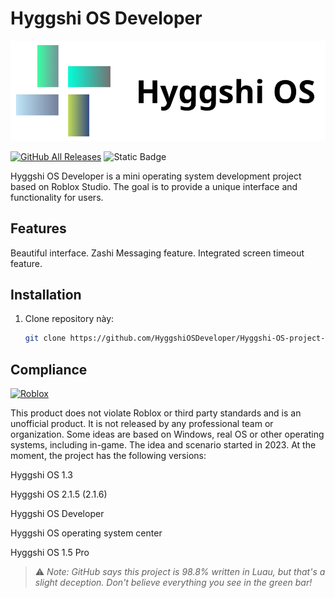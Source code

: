 # Hyggshi OS Developer

![Hyggshi OS](logo.png)

[![GitHub All Releases](https://img.shields.io/github/downloads/HyggshiOSDeveloper/Hyggshi-OS-project-center/total.svg)](https://github.com/HyggshiOSDeveloper/Hyggshi-OS-project-center/releases) ![Static Badge](https://img.shields.io/badge/build-new%20operating%20system-brightgreen)



Hyggshi OS Developer is a mini operating system development project based on Roblox Studio. The goal is to provide a unique interface and functionality for users.

## Features
Beautiful interface.
Zashi Messaging feature.
Integrated screen timeout feature.


## Installation
1. Clone repository này:
   ```bash
   git clone https://github.com/HyggshiOSDeveloper/Hyggshi-OS-project-center.git

## Compliance
[![Roblox](https://1000logos.net/wp-content/uploads/2017/09/Roblox-Logo.png)](https://github.com/ROBLOX)

This product does not violate Roblox or third party standards and is an unofficial product. It is not released by any professional team or organization. Some ideas are based on Windows, real OS or other operating systems, including in-game. The idea and scenario started in 2023. At the moment, the project has the following versions:

Hyggshi OS 1.3

Hyggshi OS 2.1.5 (2.1.6)

Hyggshi OS Developer

Hyggshi OS operating system center

Hyggshi OS 1.5 Pro

> ⚠️ *Note: GitHub says this project is 98.8% written in Luau, but that's a slight deception. Don't believe everything you see in the green bar!*
